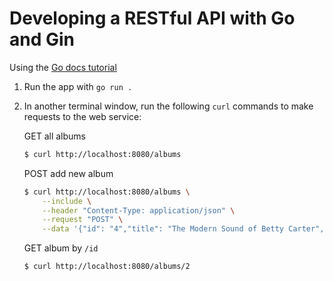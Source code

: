 # Developing a RESTful API with Go and Gin

Using the [Go docs tutorial](https://go.dev/doc/tutorial/web-service-gin)

1. Run the app with `go run .`
2. In another terminal window, run the following `curl` commands to make requests to the web service:

    GET all albums

    ```bash
    $ curl http://localhost:8080/albums
    ```

    POST add new album

    ```bash
    $ curl http://localhost:8080/albums \
        --include \
        --header "Content-Type: application/json" \
        --request "POST" \
        --data '{"id": "4","title": "The Modern Sound of Betty Carter","artist": "Betty Carter","price": 49.99}'
    ```

    GET album by `/id`

    ```bash
    $ curl http://localhost:8080/albums/2
    ```
